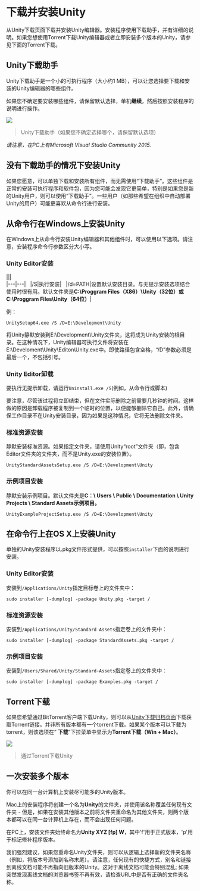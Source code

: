 # 下载并安装Unity

从Unity下载页面下载并安装Unity编辑器。安装程序使用下载助手，并有详细的说明。如果您想使用Torrent下载Unity编辑器或者立即安装多个版本的Unity，请参见下面的Torrent下载。

## Unity下载助手

Unity下载助手是一个小的可执行程序（大小约1 MB），可以让您选择要下载和安装的Unity编辑器的哪些组件。

如果您不确定要安装哪些组件，请保留默认选择，单机**继续**，然后按照安装程序的说明进行操作。

![](https://docs.unity3d.com/uploads/Main/UnityDownloadAssistant_v52_75.png)

> Unity下载助手（如果您不确定选择哪个，请保留默认选项）

*请注意，在PC上有Microsoft Visual Studio Community 2015.*

## 没有下载助手的情况下安装Unity

如果您愿意，可以单独下载和安装所有组件，而无需使用“下载助手”。这些组件是正常的安装可执行程序和软件包，因为您可能会发现它更简单，特别是如果您是新的Unity用户，则可以使用“下载助手”。一些用户（如那些希望在组织中自动部署Unity的用户）可能更喜欢从命令行进行安装。

## 从命令行在Windows上安装Unity

在Windows上从命令行安装Unity编辑器和其他组件时，可以使用以下选项。请注意，安装程序命令行参数区分大小写。

### Unity Editor安装

|||   
|---|---|  
|/S|执行安装|  
|/d=PATH|设置默认安装目录。与无提示安装选项结合使用时很有用。默认文件夹是**C:\Proggram Files（X86）\Unity（32位）或C:\Proggram Files\Unity（64位）**|

例：

	UnitySetup64.exe /S /D=E:\Development\Unity

将Unity静默安装到E:\Development\Unity文件夹，这将成为Unity安装的根目录。在这种情况下，Unity编辑器可执行文件将安装在E:\Develoment\Unity\Editon\Unity.exe中。即使路径包含空格，“/D”参数必须是最后一个，不包括引号。

### Unity Editor卸载

要执行无提示卸载，请运行`Uninstall.exe /S`(例如，从命令行或脚本)

要注意，尽管该过程将立即结束，但在文件实际删除之前需要几秒钟的时间。这样做的原因是卸载程序被复制到一个临时的位置，以便能够删除它自己。此外，请确保工作目录不在Unity安装目录，因为如果是这种情况，它将无法删除文件夹。

### 标准资源安装

静默安装标准资源。如果指定文件夹，请使用Unity“root”文件夹（即，包含Editor文件夹的文件夹，而不是Unity.exe的安装位置）。

	UnityStandardAssetsSetup.exe /S /D=E:\Development\Unity

### 示例项目安装

静默安装示例项目。默认文件夹是**C：\ Users \ Public \ Documentation \ Unity Projects \ Standard Assets示例项目。**

	UnityExampleProjectSetup.exe /S /D=E:\Development\Unity

## 在命令行上在OS X上安装Unity

单独的Unity安装程序以.pkg文件形式提供，可以按照`installer`下面的说明进行安装。

### Unity Editor安装

安装到`/Applications/Unity`指定目标卷上的文件夹中：

	sudo installer [-dumplog] -package Unity.pkg -target /

### 标准资源安装

安装到`/Applications/Unity/Standard Assets`指定卷上的文件夹中：

	sudo installer [-dumplog] -package StandardAssets.pkg -target /

### 示例项目安装

安装到`/Users/Shared/Unity/Standard-Assets`指定卷上的文件夹中：

	sudo installer [-dumplog] -package Examples.pkg -target /

## Torrent下载

如果您希望通过BitTorrent客户端下载Unity，则可以从[Unity下载归档页面](http://unity3d.com/get-unity/download/archive?_ga=2.141275122.1387186018.1512480322-217021860.1511878465)下载获取Torrent链接。并非所有版本都有一个torrent下载。如果某个版本可以下载为torrent，则该选项在“ **下载**”下拉菜单中显示为**Torrent下载（Win + Mac）**。

![](https://docs.unity3d.com/uploads/Main/InstallingUnityTorrentDownload.png)

> 通过Torrent下载Unity

## 一次安装多个版本

你可以在同一台计算机上安装尽可能多的Unity版本。

Mac上的安装程序将创建一个名为**Unity**的文件夹，并使用该名称覆盖任何现有文件夹 - 但是，如果在安装其他版本之前将文件夹重命名为其他文件夹，则两个版本都可以在同一台计算机上存在，而不会出现任何问题。

在PC上，安装文件夹始终命名为**Unity XYZ [fp] W**，其中'f'用于正式版本，'p'用于标记修补程序版本。

我们强烈建议，如果您重命名Unity文件夹，则可以从逻辑上选择新的文件夹名称（例如，将版本号添加到名称末尾）。请注意，任何现有的快捷方式，别名和链接到离线文档可能不再指向旧版本的Unity。这对于离线文档可能会特别混乱; 如果突然发现离线文档的浏览器书签不再有效，请检查URL中是否有正确的文件夹名称。
